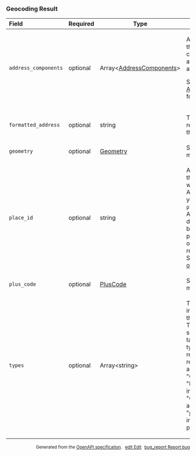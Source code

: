 <!--- This is a generated file, do not edit! -->
<!--- [START maps_http_schema_geocodingresult] -->
<h3 class="schema-object" id="GeocodingResult">Geocoding Result</h3>

| Field                | Required | Type                                                                     | Description                                                                                                                                                                                                                                                                                                                                                                                                    |
| :------------------- | -------- | ------------------------------------------------------------------------ | -------------------------------------------------------------------------------------------------------------------------------------------------------------------------------------------------------------------------------------------------------------------------------------------------------------------------------------------------------------------------------------------------------------- |
| `address_components` | optional | Array&lt;[AddressComponents](#AddressComponents "AddressComponents")&gt; | <div class="ref-property-description"><p>An array containing the separate components applicable to this address.</p><p>See <a href="#AddressComponents">AddressComponents</a> for more information.</div>                                                                                                                                                                                                      |
| `formatted_address`  | optional | string                                                                   | <div class="nonref-property-description"><p>The human-readable address of this location.</p></div>                                                                                                                                                                                                                                                                                                             |
| `geometry`           | optional | [Geometry](#Geometry "Geometry")                                         | See [Geometry](#Geometry "Geometry") for more information.                                                                                                                                                                                                                                                                                                                                                     |
| `place_id`           | optional | string                                                                   | <div class="nonref-property-description"><p>A unique identifier that can be used with other Google APIs. For example, you can use the <code>place_id</code> in a Places API request to get details of a local business, such as phone number, opening hours, user reviews, and more. See the <a href="https://developers.google.com/places/place-id">place ID overview</a>.</p></div>                          |
| `plus_code`          | optional | [PlusCode](#PlusCode "PlusCode")                                         | See [PlusCode](#PlusCode "PlusCode") for more information.                                                                                                                                                                                                                                                                                                                                                     |
| `types`              | optional | Array&lt;string&gt;                                                      | <div class="nonref-property-description"><p>The <code>types[]</code> array indicates the type of the returned result. This array contains a set of zero or more tags identifying the type of feature returned in the result. For example, a geocode of "Chicago" returns "locality" which indicates that "Chicago" is a city, and also returns "political" which indicates it is a political entity.</p></div> |

<p style="text-align: right; font-size: smaller;">Generated from the <a class="gc-analytics-event" data-category="GMP" data-label="openapi-github" href="https://github.com/googlemaps/openapi-specification" title="Google Maps Platform OpenAPI Specification" class="external">OpenAPI specification</a>.
<a class="gc-analytics-event" data-category="GMP" data-label="openapi-github" style="margin-left: 5px;" href="https://github.com/googlemaps/openapi-specification/blob/main/specification/schemas/GeocodingResult.yml" title="Edit on GitHub"><span class="material-icons">edit</span> Edit</a>
<a class="gc-analytics-event" data-category="GMP" data-label="openapi-github" style="margin-left: 5px;" href="https://github.com/googlemaps/openapi-specification/issues/new?assignees=&labels=type%3A+bug%2C+triage+me&template=bug_report.md&title=[schemas] Bug - GeocodingResult" title="File bug for schemas on GitHub"><span class="material-icons">bug_report</span> Report bug</a>
</p>

<!--- [END maps_http_schema_geocodingresult] -->
